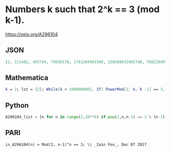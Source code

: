 # Numbers k such that 2^k \=\= 3 \(mod k\-1\)\.
https://oeis.org/A296104
## JSON
```JSON
[2, 111482, 465794, 79036178, 1781269903308, 250369632905748, 708229497085910, 15673900819204068]
```
## Mathematica
```Mathematica
k = 2; lst = {2}; While[k < 1000000001, If[ PowerMod[2, k, k -1] == 3, AppendTo[lst, k]]; k += 10; If[ PowerMod[2, k, k -1] == 3, AppendTo[lst, k]]; k += 2]; lst (* _Robert G. Wilson v_, Jan 01 2018 *)
```
## Python
```Python
A296104_list = [n for n in range(2,10**6) if pow(2,n,n-1) == 3 % (n-1)] # _Chai Wah Wu_, Dec 06 2017
```
## PARI
```PARI
is_A296104(n) = Mod(2, n-1)^n == 3; \\ _Iain Fox_, Dec 07 2017
```
